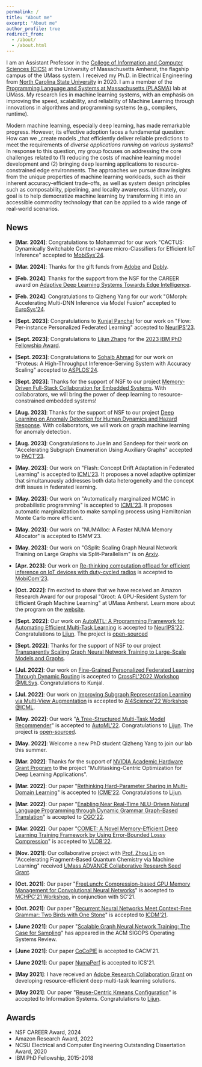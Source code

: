 ```yaml
---
permalink: /
title: "About me"
excerpt: "About me"
author_profile: true
redirect_from: 
  - /about/
  - /about.html
---
```


I am an Assistant Professor in the [College of Information and Computer Sciences (CICS)](https://www.cics.umass.edu/) at the University of Massachusetts Amherst, the flagship campus of the UMass system. I received my Ph.D. in Electrical Engineering from [North Carolina State University](https://www.ece.ncsu.edu/) in 2020. I am a member of the [Programming Language and Systems at Massachusetts (PLASMA)](https://plasma-umass.org/) lab at UMass. My research lies in machine learning systems, with an emphasis on improving the speed, scalability, and reliability of Machine Learning through innovations in algorithms and programming systems (e.g., compilers, runtime).  


Modern machine learning, especially deep learning, has made remarkable progress. However, its effective adoption faces a fundamental question: How can we _create models _that efficiently deliver reliable predictions to meet the requirements of  _diverse applications running on various systems_?
In response to this question, my group focuses on addressing the core challenges related to
(1) reducing the costs of machine learning model development and
(2) bringing deep learning applications to resource-constrained edge environments.
The approaches we pursue draw insights from the unique properties of machine learning workloads, 
such as their inherent accuracy-efficient trade-offs, as well as system design principles such as composability, pipelining, and locality awareness. 
Ultimately, our goal is to help democratize machine learning by transforming it into an accessible commodity technology that can be applied to a wide range of real-world scenarios. 


News
----
- **[Mar. 2024]**: Congratulations to Mohammad for our work "CACTUS: Dynamically Switchable Context-aware micro-Classifiers for Efficient IoT Inference" accepted to [MobiSys'24](https://www.sigmobile.org/mobisys/2024/). 

- **[Mar. 2024]**: Thanks for the gift funds from [Adobe](https://research.adobe.com/) and [Dobly](https://www.dolby.com/). 

- **[Feb. 2024]**: Thanks for the support from the NSF for the CAREER award on [Adaptive Deep Learning Systems Towards Edge Intelligence](https://www.nsf.gov/awardsearch/showAward?AWD_ID=2338512&HistoricalAwards=false). 


- **[Feb. 2024]**: Congratulations to Qizheng Yang for our work "GMorph: Accelerating Multi-DNN Inference via Model Fusion" accepted to [EuroSys'24](https://2024.eurosys.org/).  

- **[Sept. 2023]**: Congratulations to [Kunjal Panchal](https://astuary.github.io/Kunjal/) for our work on "Flow: Per-instance Personalized Federated Learning" accepted to [NeurIPS'23](https://nips.cc/). 

- **[Sept. 2023]**: Congratulations to [Lijun Zhang](https://zhanglijun95.github.io/resume/) for the [2023 IBM PhD Fellowship Award](https://research.ibm.com/university/awards/fellowships.html). 

- **[Sept. 2023]**: Congratulations to [Sohaib Ahmad](https://sohaibahmad759.github.io/) for our work on "Proteus: A High-Throughput Inference-Serving System with Accuracy Scaling" accepted to [ASPLOS'24](https://www.asplos-conference.org/asplos2024/). 

- **[Sept. 2023]**: Thanks for the support of NSF to our project [Memory-Driven Full-Stack Collaboration for Embedded Systems](https://www.nsf.gov/awardsearch/showAward?AWD_ID=2312396&HistoricalAwards=false). With collaborators, we will bring the power of deep learning to resource-constrained embedded systems! 

- **[Aug. 2023]**: Thanks for the support of NSF to our project [Deep Learning on Anomaly Detection for Human Dynamics and Hazard Response](https://www.nsf.gov/awardsearch/showAward?AWD_ID=2220211&HistoricalAwards=false). With collaborators, we will work on graph machine learning for anomaly detection. 

- **[Aug. 2023]**: Congratulations to Juelin and Sandeep for their work on "Accelerating Subgraph Enumeration Using Auxiliary Graphs" accepted to [PACT'23](https://pact2023.github.io/). 

- **[May. 2023]**: Our work on "Flash: Concept Drift Adaptation in Federated Learning"  is accepted to [ICML'23](https://guanh01.github.io/files/2023flash.pdf). It proposes a novel adaptive optimizer that simultanuously addresses both data heterogeneity and the concept drift issues in federated learning.  

- **[May. 2023]**: Our work on "Automatically marginalized MCMC in probabilistic programming"  is accepted to [ICML'23](https://arxiv.org/pdf/2302.00564.pdf). It proposes automatic marginalization to make sampling process using Hamiltonian Monte Carlo more efficient.  

- **[May. 2023]**: Our work on "NUMAlloc: A Faster NUMA Memory Allocator" is accepted to ISMM'23. 

- **[May. 2023]**: Our work on "GSplit: Scaling Graph Neural Network Training on Large Graphs via Split-Parallelism" is on [Arxiv](https://arxiv.org/pdf/2303.13775.pdf). 

- **[Apr. 2023]**: Our work on [Re-thinking computation offload for efficient inference on IoT devices with duty-cycled radios](http://guanh01.github.io/files/2023mobicom.pdf) is accepted to [MobiCom'23](https://sigmobile.org/mobicom/2023/). 

- **[Oct. 2022]**: I’m excited to share that we have received an Amazon Research Award for our proposal "Groot: A GPU-Resident System for Efficient Graph Machine Learning" at UMass Amherst. Learn more about the program on the [website](https://amzn.to/ara-fall-winter-2021).  

- **[Sept. 2022]**: Our work on [AutoMTL: A Programming Framework for
Automating Efficient Multi-Task Learning](http://guanh01.github.io/files/2022automtl.pdf) is accepted to [NeurIPS'22](https://nips.cc/). Congratulations to [Lijun](https://zhanglijun95.github.io/resume/). The project is [open-sourced](https://github.com/zhanglijun95/AutoMTL)

- **[Sept. 2022]**: Thanks for the support of NSF to our project [Transparently Scaling Graph Neural Network Training to Large-Scale Models and Graphs](https://www.nsf.gov/awardsearch/showAward?AWD_ID=2224054&HistoricalAwards=false).

- **[Jul. 2022]**: Our work on [Fine-Grained Personalized Federated Learning Through Dynamic Routing](http://guanh01.github.io/files/2022flow.pdf) is accepted to [CrossFL'2022 Workshop @MLSys](https://crossfl2022.github.io/program/). Congratulations to Kunjal. 

- **[Jul. 2022]**: Our work on [Improving Subgraph Representation Learning via Multi-View Augmentation](https://arxiv.org/pdf/2205.13038.pdf) is accepted to [AI4Science'22 Workshop @ICML](http://ai4science.net/icml22/schedule.html). 

- **[May. 2022]**: Our work "[A Tree-Structured Multi-Task Model Recommender](http://guanh01.github.io/files/2022automl.pdf)" is accepted to [AutoML'22](https://automl.cc/). Congratulations to [Lijun](https://zhanglijun95.github.io/resume/). The project is [open-sourced](https://github.com/zhanglijun95/TreeMTL). 

- **[May. 2022]**: Welcome a new PhD student Qizheng Yang to join our lab this summer.  

- **[Mar. 2022]**: Thanks for the support of [NVIDIA Academic Hardware Grant Program](https://mynvidia.force.com/HardwareGrant/s/Application) to the project "Multitasking-Centric Optimization for Deep Learning Applications".

- **[Mar. 2022]**: Our paper "[Rethinking Hard-Parameter Sharing in Multi-Domain Learning](http://guanh01.github.io/files/2022rethinking.pdf)" is accepted to [ICME'22](http://2022.ieeeicme.org/). Congratulations to [Lijun](https://zhanglijun95.github.io/resume/). 

- **[Mar. 2022]**: Our paper "[Enabling Near Real-Time NLU-Driven Natural Language Programming through Dynamic Grammar Graph-Based Translation](http://guanh01.github.io/files/2022cgo.pdf)" is accepted to [CGO'22](https://conf.researchr.org/home/cgo-2022).

- **[Mar. 2022]**: Our paper "[COMET: A Novel Memory-Efficient Deep Learning Training Framework by Using Error-Bounded Lossy Compression](https://arxiv.org/pdf/2111.09562.pdf)" is accepted to [VLDB'22](https://vldb.org/2022/).

- **[Nov. 2021]**: Our collaborative project with [Prof. Zhou Lin](https://www.chem.umass.edu/faculty/zhou-lin) on "Accelerating Fragment-Based Quantum Chemistry via Machine Learning" received [UMass ADVANCE Collaborative Research Seed Grant](https://www.umass.edu/advance/find-funding/collaborative-research-seed-grants/collaborative-research-seed-grant-recipients-fall-1). 

- **[Oct. 2021]**: Our paper "[FreeLunch: Compression-based GPU Memory Management for Convolutional Neural Networks](http://guanh01.github.io/files/2021mchpc.pdf)" is accepted to [MCHPC'21 Workshop](https://passlab.github.io/mchpc/mchpc2021/), in conjunction with SC'21.

- **[Oct. 2021]**: Our paper "[Recurrent Neural Networks Meet Context-Free Grammar: Two Birds with One Stone](http://guanh01.github.io/files/2021rnn.pdf)" is accepted to [ICDM'21](https://icdm2021.auckland.ac.nz/).

- **[June 2021]**: Our paper "[Scalable Graph Neural Network Training: The Case for Sampling](http://guanh01.github.io/files/2021sampling.pdf)" has appeared in the ACM SIGOPS Operating Systems Review.

- **[June 2021]**: Our paper [CoCoPIE](https://cacm.acm.org/magazines/2021/6/252819-cocopie/fulltext) is accepted to CACM'21. 

- **[June 2021]**: Our paper [NumaPerf](http://guanh01.github.io/files/2021ics.pdf) is accepted to ICS'21.  

- **[May 2021]**: I have received an [Adobe Research Collaboration Grant](https://research.adobe.com/collaborations/) on developing resource-efficient deep multi-task learning solutions.

- **[May 2021]**: Our paper "[Reuse-Centric Kmeans Configuration](https://www.sciencedirect.com/science/article/abs/pii/S0306437921000430)" is accepted to Information Systems. Congratulations to [Lijun](https://zhanglijun95.github.io/resume/). 


Awards
---- 
- NSF CAREER Award, 2024 
- Amazon Research Award, 2022 
- NCSU Electrical and Computer Engineering Outstanding Dissertation Award, 2020 
- IBM PhD Fellowship, 2015-2018







